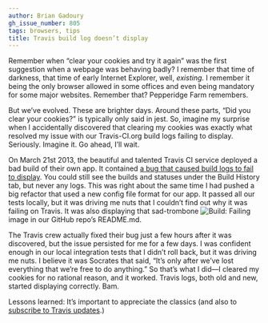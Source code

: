 ```yaml
---
author: Brian Gadoury
gh_issue_number: 805
tags: browsers, tips
title: Travis build log doesn’t display
---
```




Remember when “clear your cookies and try it again” was the first suggestion when a webpage was behaving badly? I remember that time of darkness, that time of early Internet Explorer, well, *existing*. I remember it being the only browser allowed in some offices and even being mandatory for some major websites. Remember that? Pepperidge Farm remembers.

But we’ve evolved. These are brighter days. Around these parts, “Did you clear your cookies?” is typically only said in jest. So, imagine my surprise when I accidentally discovered that clearing my cookies was exactly what resolved my issue with our Travis-CI.org build logs failing to display. Seriously. Imagine it. Go ahead, I’ll wait.

On March 21st 2013, the beautiful and talented Travis CI service deployed a bad build of their own app. It contained [a bug that caused build logs to fail to display](https://status.travis-ci.com/incidents/5fgmx0h0m930). You could still see the builds and statuses under the Build History tab, but never any logs. This was right about the same time I had pushed a big refactor that used a new config file format for our app. It passed all our tests locally, but it was driving me nuts that I couldn’t find out why it was failing on Travis. It was also displaying that sad-trombone <img alt="Build: Failing" border="0" src="/blog/2013/05/23/travis-build-log-doesnt-display/image-0.png" title="Build: Failing"/> image in our GitHub repo’s README.md.

The Travis crew actually fixed their bug just a few hours after it was discovered, but the issue persisted for me for a few days. I was confident enough in our local integration tests that I didn’t roll back, but it was driving me nuts. I believe it was Socrates that said, “It’s only after we’ve lost everything that we’re free to do anything.” So that’s what I did—I cleared my cookies for no rational reason, and it worked. Travis logs, both old and new, started displaying correctly. Bam.

Lessons learned: It’s important to appreciate the classics (and also to [subscribe to Travis updates](https://status.travis-ci.com/).)


